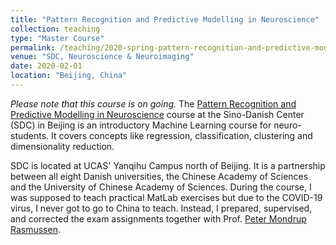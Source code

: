 ```yaml
---
title: "Pattern Recognition and Predictive Modelling in Neuroscience"
collection: teaching
type: "Master Course"
permalink: /teaching/2020-spring-pattern-recognition-and-predictive-modelling-in-neuroscience
venue: "SDC, Neuroscience & Neuroimaging"
date: 2020-02-01
location: "Beijing, China"
---
```

_Please note that this course is on going._
The [Pattern Recognition and Predictive Modelling in Neuroscience](https://sdc.university/files/Masters-programmes-pages/course-catalogue-spring-2020.pdf) course at the Sino-Danish Center (SDC) in Beijing is an introductory Machine Learning course for neuro-students. It covers concepts like regression, classification, clustering and dimensionality reduction.

SDC is located at UCAS' Yanqihu Campus north of Beijing. It is a partnership between all eight Danish universities, the Chinese Academy of Sciences and the University of Chinese Academy of Sciences.
During the course, I was supposed to teach practical MatLab exercises but due to the COVID-19 virus, I never got to go to China to teach. Instead, I prepared, supervised, and corrected the exam assignments together with Prof. [Peter Mondrup Rasmussen](https://pure.au.dk/portal/en/persons/peter-mondrup-rasmussen(3db261e0-0cd8-4c3a-8fa5-e186ed61afbe).html).

